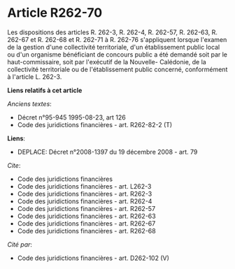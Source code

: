 # Article R262-70

Les dispositions des articles R. 262-3, R. 262-4, R. 262-57, R. 262-63, R. 262-67 et R. 262-68 et R. 262-71 à R. 262-76
s'appliquent lorsque l'examen de la gestion d'une collectivité territoriale, d'un établissement public local ou d'un
organisme bénéficiant de concours public a été demandé soit par le haut-commissaire, soit par l'exécutif de la Nouvelle-
Calédonie, de la collectivité territoriale ou de l'établissement public concerné, conformément à l'article L. 262-3.

**Liens relatifs à cet article**

_Anciens textes_:

  - Décret n°95-945 1995-08-23, art 126
  - Code des juridictions financières - art. R262-82-2 (T)

**Liens**:

  - DEPLACE: Décret n°2008-1397 du 19 décembre 2008 - art. 79

_Cite_:

  - Code des juridictions financières
  - Code des juridictions financières - art. L262-3
  - Code des juridictions financières - art. R262-3
  - Code des juridictions financières - art. R262-4
  - Code des juridictions financières - art. R262-57
  - Code des juridictions financières - art. R262-63
  - Code des juridictions financières - art. R262-67
  - Code des juridictions financières - art. R262-68

_Cité par_:

  - Code des juridictions financières - art. D262-102 (V)
